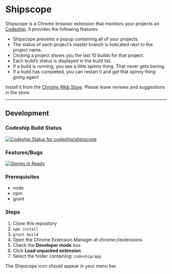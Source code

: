 # Shipscope

Shipscope is a Chrome browser extension that monitors your projects on [Codeship](https://codeship.com). It provides the following features:

* Shipscope presents a popup containing all of your projects.
* The status of each project’s master branch is indicated next to the project name. 
* Clicking a project shows you the last 10 builds for that project.
* Each build’s status is displayed in the build list.
* If a build is running, you see a little spinny thing. That never gets boring.
* If a build has completed, you can restart it and get that spinny thing going again!

Install it from the [Chrome Web Store](https://chrome.google.com/webstore/detail/shipscope/jdedmgopefelimgjceagffkeeiknclhh?hl=en). Please leave reviews and suggestions in the store.

---

## Development

### Codeship Build Status
[![Codeship Status for codeship/shipscope](https://codeship.com/projects/65d07f70-1760-0132-b253-1a9c2abd41b7/status) ](https://codeship.com/projects/34082)

### Features/Bugs
[![Stories in Ready](https://badge.waffle.io/codeship/shipscope.png?label=ready&title=Ready)](https://waffle.io/codeship/shipscope)

### Prerequisites

* node
* npm
* grunt

### Steps

1. Clone this repository
1. `npm install`
1. `grunt build`
1. Open the Chrome Extension Manager at chrome://extensions
1. Check the **Developer mode** box
1. Click **Load unpacked extension**
1. Select the folder containing: `codeship/app`

The Shipscope icon should appear in your menu bar.
